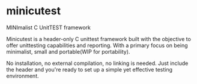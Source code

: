 # minicutest
MINImalist C UnitTEST framework

Minicutest is a header-only C unittest framework built with the objective to offer unittesting capabilities and reporting. With a primary focus on being minimalist, small and portable(WIP for portability).

No installation, no external compilation, no linking is needed. Just include the header and you're ready to set up a simple yet effective testing environment.